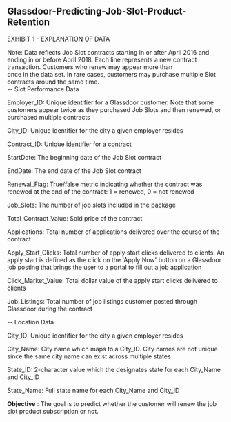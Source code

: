## Glassdoor-Predicting-Job-Slot-Product-Retention

EXHIBIT 1 - EXPLANATION OF DATA							
							
Note:  Data reflects Job Slot contracts starting in or after April 2016 and ending in or before April 2018.  Each line represents a new contract transaction.  Customers who renew may appear more than							
once in the data set.  In rare cases, customers may purchase multiple Slot contracts around the same time.												
-- Slot Performance Data

Employer_ID: Unique identifier for a Glassdoor customer. Note that some customers appear twice as they purchased Job Slots and then renewed, or purchased multiple contracts	

City_ID: Unique identifier for the city a given employer resides

Contract_ID: Unique identifier for a contract			

StartDate: The beginning date of the Job Slot contract	

EndDate: The end date of the Job Slot contract	

Renewal_Flag: True/false metric indicating whether the contract was renewed at the end of the contract: 1 = renewed, 0 = not renewed

Job_Slots: The number of job slots included in the package			

Total_Contract_Value: Sold price of the contract	

Applications: Total number of applications delivered over the course of the contract	

Apply_Start_Clicks: Total number of apply start clicks delivered to clients. An apply start is defined as the click on the 'Apply Now' button on a Glassdoor job posting that brings the user to a portal to fill out a job application

Click_Market_Value: Total dollar value of the apply start clicks delivered to clients	

Job_Listings: Total number of job listings customer posted through Glassdoor during the contract				
													
-- Location Data			

City_ID: Unique identifier for the city a given employer resides			

City_Name: City name which maps to a City_ID. City names are not unique since the same city name can exist across multiple states	

State_ID: 2-character value which the designates state for each City_Name and City_ID			

State_Name: Full state name for each City_Name and City_ID		

**Objective** : The goal is to predict whether the customer will renew the job slot product subscription or not.
